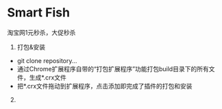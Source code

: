 Smart Fish
==========

淘宝网1元秒杀，大促秒杀

1. 打包&安装
*  git clone repository...
*  通过Chrome扩展程序自带的“打包扩展程序”功能打包build目录下的所有文件，生成*.crx文件
*  把*.crx文件拖动到扩展程序，点击添加即完成了插件的打包和安装
2. 
